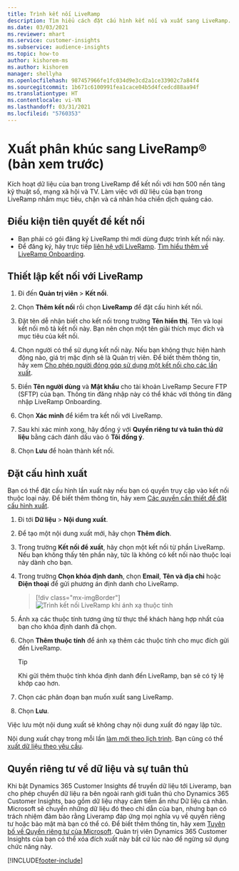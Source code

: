 ```yaml
---
title: Trình kết nối LiveRamp
description: Tìm hiểu cách đặt cấu hình kết nối và xuất sang LiveRamp.
ms.date: 03/03/2021
ms.reviewer: mhart
ms.service: customer-insights
ms.subservice: audience-insights
ms.topic: how-to
author: kishorem-ms
ms.author: kishorem
manager: shellyha
ms.openlocfilehash: 987457966fe1fc034d9e3cd2a1ce33902c7a84f4
ms.sourcegitcommit: 1b671c6100991fea1cace04b5d4fcedcd88aa94f
ms.translationtype: HT
ms.contentlocale: vi-VN
ms.lasthandoff: 03/31/2021
ms.locfileid: "5760353"
---
```

# <a name="export-segments-to-liverampreg-preview"></a>Xuất phân khúc sang LiveRamp&reg; (bản xem trước)

Kích hoạt dữ liệu của bạn trong LiveRamp để kết nối với hơn 500 nền tảng kỹ thuật số, mạng xã hội và TV. Làm việc với dữ liệu của bạn trong LiveRamp nhắm mục tiêu, chặn và cá nhân hóa chiến dịch quảng cáo.

## <a name="prerequisites-for-a-connection"></a>Điều kiện tiên quyết để kết nối

- Bạn phải có gói đăng ký LiveRamp thì mới dùng được trình kết nối này.
- Để đăng ký, hãy trực tiếp [liên hệ với LiveRamp](https://liveramp.com/contact/). [Tìm hiểu thêm về LiveRamp Onboarding](https://liveramp.com/our-platform/data-onboarding/).

## <a name="set-up-connection-to-liveramp"></a>Thiết lập kết nối với LiveRamp

1. Đi đến **Quản trị viên** > **Kết nối**.

1. Chọn **Thêm kết nối** rồi chọn **LiveRamp** để đặt cấu hình kết nối.

1. Đặt tên dễ nhận biết cho kết nối trong trường **Tên hiển thị**. Tên và loại kết nối mô tả kết nối này. Bạn nên chọn một tên giải thích mục đích và mục tiêu của kết nối.

1. Chọn người có thể sử dụng kết nối này. Nếu bạn không thực hiện hành động nào, giá trị mặc định sẽ là Quản trị viên. Để biết thêm thông tin, hãy xem [Cho phép người đóng góp sử dụng một kết nối cho các lần xuất](connections.md#allow-contributors-to-use-a-connection-for-exports).

1. Điền **Tên người dùng** và **Mật khẩu** cho tài khoản LiveRamp Secure FTP (SFTP) của bạn.
Thông tin đăng nhập này có thể khác với thông tin đăng nhập LiveRamp Onboarding.

1. Chọn **Xác minh** để kiểm tra kết nối với LiveRamp.

1. Sau khi xác minh xong, hãy đồng ý với **Quyền riêng tư và tuân thủ dữ liệu** bằng cách đánh dấu vào ô **Tôi đồng ý**.

1. Chọn **Lưu** để hoàn thành kết nối.

## <a name="configure-an-export"></a>Đặt cấu hình xuất

Bạn có thể đặt cấu hình lần xuất này nếu bạn có quyền truy cập vào kết nối thuộc loại này. Để biết thêm thông tin, hãy xem [Các quyền cần thiết để đặt cấu hình xuất](export-destinations.md#set-up-a-new-export).

1. Đi tới **Dữ liệu** > **Nội dung xuất**.

1. Để tạo một nội dung xuất mới, hãy chọn **Thêm đích**.

1. Trong trường **Kết nối để xuất**, hãy chọn một kết nối từ phần LiveRamp. Nếu bạn không thấy tên phần này, tức là không có kết nối nào thuộc loại này dành cho bạn.

1. Trong trường **Chọn khóa định danh**, chọn **Email**,  **Tên và địa chỉ** hoặc **Điện thoại** để gửi phương án định danh cho LiveRamp.
   > [!div class="mx-imgBorder"]
   > ![Trình kết nối LiveRamp khi ánh xạ thuộc tính](media/export-liveramp-segments.png "Trình kết nối LiveRamp khi ánh xạ thuộc tính")

1. Ánh xạ các thuộc tính tương ứng từ thực thể khách hàng hợp nhất của bạn cho khóa định danh đã chọn.

1. Chọn **Thêm thuộc tính** để ánh xạ thêm các thuộc tính cho mục đích gửi đến LiveRamp.

   > [!TIP]
   > Khi gửi thêm thuộc tính khóa định danh đến LiveRamp, bạn sẽ có tỷ lệ khớp cao hơn.

1. Chọn các phân đoạn bạn muốn xuất sang LiveRamp.

1. Chọn **Lưu**.

Việc lưu một nội dung xuất sẽ không chạy nội dung xuất đó ngay lập tức.

Nội dung xuất chạy trong mỗi lần [làm mới theo lịch trình](system.md#schedule-tab). Bạn cũng có thể [xuất dữ liệu theo yêu cầu](export-destinations.md#run-exports-on-demand). 


## <a name="data-privacy-and-compliance"></a>Quyền riêng tư về dữ liệu và sự tuân thủ

Khi bật Dynamics 365 Customer Insights để truyền dữ liệu tới Liveramp, bạn cho phép chuyển dữ liệu ra bên ngoài ranh giới tuân thủ cho Dynamics 365 Customer Insights, bao gồm dữ liệu nhạy cảm tiềm ẩn như Dữ liệu cá nhân. Microsoft sẽ chuyển những dữ liệu đó theo chỉ dẫn của bạn, nhưng bạn có trách nhiệm đảm bảo rằng Liveramp đáp ứng mọi nghĩa vụ về quyền riêng tư hoặc bảo mật mà bạn có thể có. Để biết thêm thông tin, hãy xem [Tuyên bố về Quyền riêng tư của Microsoft](https://go.microsoft.com/fwlink/?linkid=396732).
Quản trị viên Dynamics 365 Customer Insights của bạn có thể xóa đích xuất này bất cứ lúc nào để ngừng sử dụng chức năng này.

[!INCLUDE[footer-include](../includes/footer-banner.md)]
